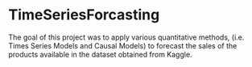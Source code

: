 # TimeSeriesForcasting
The goal of this project was to apply various quantitative methods, (i.e. Times Series Models and Causal Models) to forecast the sales of the products available in the dataset obtained from Kaggle.
